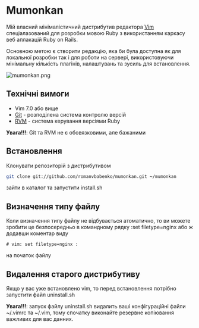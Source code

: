 # Mumonkan

Мій власний мінімалістичний дистрибутив редактора [Vim](http://www.vim.org/) спеціалазований для розробки 
мовою Ruby з використанням каркасу веб аплакацій Ruby on Rails. 

Основною метою є створити редакцію, яка би була доступна як для локальної розробки так і для роботи на сервері,
використовуючи мінімальну кількість плагінів, налаштувань та зусиль для встановлення.

![mumonkan.png](https://github.com/romanvbabenko/mumonkan/raw/master/mumonkan.png)


## Технічні вимоги

* Vim 7.0 або вище 
* [Git](http://git-scm.com/) - розподілена система контролю версій
* [RVM](http://beginrescueend.com/) - система керування версіями Ruby

**Увага!!!**: Git та RVM не є обовязковими, але бажаними

## Встановлення

Клонувати репозиторій з дистрибутивом

```bash
git clone git://github.com/romanvbabenko/mumonkan.git ~/mumonkan
```

зайти в каталог та запустити install.sh

## Визначення типу файлу

Коли визначення типу файлу не відбувається атоматично, то ви можете зробити це безпосередньо в командному рядку :set filetype=nginx
або ж додавши коментар виду 

```
# vim: set filetype=nginx : 
```

на початок файлу

## Видалення старого дистрибутиву

Якщо у вас уже встановлено vim, то перед встановлення потрібно запустити файл uninstall.sh

**Увага!!!**: запуск файлу uninstall.sh видалить ваші конфігураційні файли ~/.vimrc та ~/.vim,
  тому спочатку виконайте резервне копіювання важливих для вас данних.
